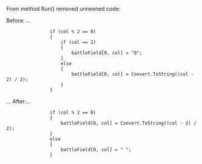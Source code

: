 From method Run() removed unneenеd code:

Before: …
               
                    if (col % 2 == 0)
                    {
                        if (col == 2)
                        {
                            battleField[0, col] = "0";
                        }
                        else
                        {
                            battleField[0, col] = Convert.ToString((col - 2) / 2);
                        }
                    }
…
After:…

                    if (col % 2 == 0)
                    {
                        battleField[0, col] = Convert.ToString((col - 2) / 2);
                    }
                    else
                    {
                        battleField[0, col] = " ";
                    }

